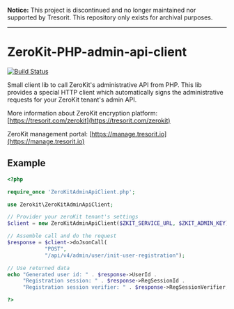 **Notice:** This project is discontinued and no longer maintained nor supported by Tresorit. This repository only exists for archival purposes.
***

# ZeroKit-PHP-admin-api-client
[![Build Status](https://travis-ci.org/tresorit/ZeroKit-PHP-admin-api-client.svg?branch=master)](https://travis-ci.org/tresorit/ZeroKit-PHP-admin-api-client)

Small client lib to call ZeroKit's administrative API from PHP.
This lib provides a special HTTP client which automatically signs the administrative requests for your ZeroKit tenant's admin API.

More information about ZeroKit encryption platform: [https://tresorit.com/zerokit](https://tresorit.com/zerokit)

ZeroKit management portal: [https://manage.tresorit.io](https://manage.tresorit.io)
 
## Example
```php
<?php

require_once 'ZeroKitAdminApiClient.php';

use Zerokit\ZeroKitAdminApiClient;

// Provider your zeroKit tenant's settings
$client = new ZeroKitAdminApiClient($ZKIT_SERVICE_URL, $ZKIT_ADMIN_KEY);

// Assemble call and do the request
$response = $client->doJsonCall(
            "POST",
            "/api/v4/admin/user/init-user-registration");

// Use returned data
echo "Generated user id: " . $response->UserId . 
     "Registration session: " . $response->RegSessionId .
     "Registration session verifier: " . $response->RegSessionVerifier;

?>

```
